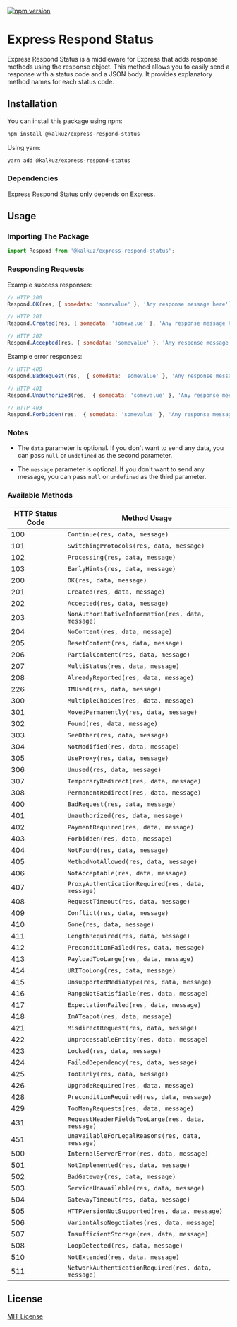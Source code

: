 [![npm version](https://badge.fury.io/js/@kalkuz%2Fexpress-respond-status.svg)](https://badge.fury.io/js/@kalkuz%2Fexpress-respond-status)

# Express Respond Status

Express Respond Status is a middleware for Express that adds response methods using the response object. This method allows you to easily send a response with a status code and a JSON body. It provides explanatory method names for each status code.

## Installation

You can install this package using npm:

```bash
npm install @kalkuz/express-respond-status
```

Using yarn:

```bash
yarn add @kalkuz/express-respond-status
```

### Dependencies

Express Respond Status only depends on [Express](https://expressjs.com/).

## Usage

### Importing The Package
  
  ```javascript
  import Respond from '@kalkuz/express-respond-status';
  ```

### Responding Requests

Example success responses:
  
  ```javascript
  // HTTP 200
  Respond.OK(res, { somedata: 'somevalue' }, 'Any response message here');
  ```

  ```javascript
  // HTTP 201
  Respond.Created(res, { somedata: 'somevalue' }, 'Any response message here');
  ```

  ```javascript
  // HTTP 202
  Respond.Accepted(res, { somedata: 'somevalue' }, 'Any response message here');
  ```

Example error responses:
  
  ```javascript
  // HTTP 400
  Respond.BadRequest(res,  { somedata: 'somevalue' }, 'Any response message here');
  ```
  
  ```javascript
  // HTTP 401
  Respond.Unauthorized(res,  { somedata: 'somevalue' }, 'Any response message here');
  ```

  ```javascript
  // HTTP 403
  Respond.Forbidden(res,  { somedata: 'somevalue' }, 'Any response message here');
  ```

### Notes

- The `data` parameter is optional. If you don't want to send any data, you can pass `null` or `undefined` as the second parameter.

- The `message` parameter is optional. If you don't want to send any message, you can pass `null` or `undefined` as the third parameter.

### Available Methods

HTTP Status Code | Method Usage
--- | ---
100 | `Continue(res, data, message)` 
101 | `SwitchingProtocols(res, data, message)`
102 | `Processing(res, data, message)`
103 | `EarlyHints(res, data, message)`
200 | `OK(res, data, message)`
201 | `Created(res, data, message)`
202 | `Accepted(res, data, message)`
203 | `NonAuthoritativeInformation(res, data, message)`
204 | `NoContent(res, data, message)`
205 | `ResetContent(res, data, message)`
206 | `PartialContent(res, data, message)`
207 | `MultiStatus(res, data, message)`
208 | `AlreadyReported(res, data, message)`
226 | `IMUsed(res, data, message)`
300 | `MultipleChoices(res, data, message)`
301 | `MovedPermanently(res, data, message)`
302 | `Found(res, data, message)`
303 | `SeeOther(res, data, message)`
304 | `NotModified(res, data, message)`
305 | `UseProxy(res, data, message)`
306 | `Unused(res, data, message)`
307 | `TemporaryRedirect(res, data, message)`
308 | `PermanentRedirect(res, data, message)`
400 | `BadRequest(res, data, message)`
401 | `Unauthorized(res, data, message)`
402 | `PaymentRequired(res, data, message)`
403 | `Forbidden(res, data, message)`
404 | `NotFound(res, data, message)`
405 | `MethodNotAllowed(res, data, message)`
406 | `NotAcceptable(res, data, message)`
407 | `ProxyAuthenticationRequired(res, data, message)`
408 | `RequestTimeout(res, data, message)`
409 | `Conflict(res, data, message)`
410 | `Gone(res, data, message)`
411 | `LengthRequired(res, data, message)`
412 | `PreconditionFailed(res, data, message)`
413 | `PayloadTooLarge(res, data, message)`
414 | `URITooLong(res, data, message)`
415 | `UnsupportedMediaType(res, data, message)`
416 | `RangeNotSatisfiable(res, data, message)`
417 | `ExpectationFailed(res, data, message)`
418 | `ImATeapot(res, data, message)`
421 | `MisdirectRequest(res, data, message)`
422 | `UnprocessableEntity(res, data, message)`
423 | `Locked(res, data, message)`
424 | `FailedDependency(res, data, message)`
425 | `TooEarly(res, data, message)`
426 | `UpgradeRequired(res, data, message)`
428 | `PreconditionRequired(res, data, message)`
429 | `TooManyRequests(res, data, message)`
431 | `RequestHeaderFieldsTooLarge(res, data, message)`
451 | `UnavailableForLegalReasons(res, data, message)`
500 | `InternalServerError(res, data, message)`
501 | `NotImplemented(res, data, message)`
502 | `BadGateway(res, data, message)`
503 | `ServiceUnavailable(res, data, message)`
504 | `GatewayTimeout(res, data, message)`
505 | `HTTPVersionNotSupported(res, data, message)`
506 | `VariantAlsoNegotiates(res, data, message)`
507 | `InsufficientStorage(res, data, message)`
508 | `LoopDetected(res, data, message)`
510 | `NotExtended(res, data, message)`
511 | `NetworkAuthenticationRequired(res, data, message)`

## License

[MIT License](https://github.com/kalkuz/express-respond-status/blob/master/LICENCE)
